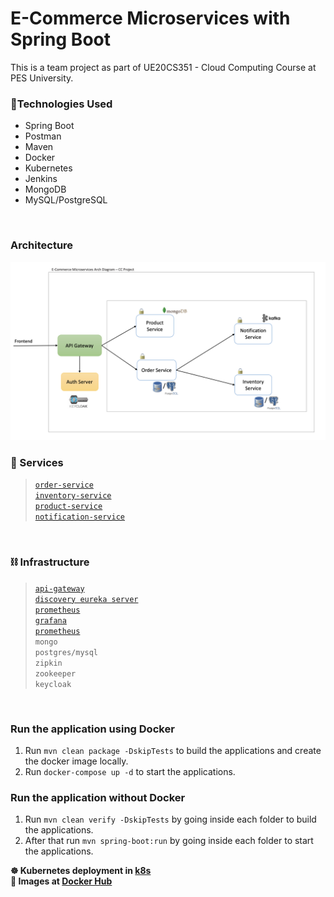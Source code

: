 # E-Commerce Microservices with Spring Boot 

This is a team project as part of UE20CS351 - Cloud Computing Course at PES University.

### 🔨Technologies Used <br/> 
- Spring Boot <br/>
- Postman <br/>
- Maven
- Docker <br/>
- Kubernetes <br/>
- Jenkins <br/>
- MongoDB <br/>
- MySQL/PostgreSQL <br/>


<br/>

### Architecture
![Diagram](./report/architecture-diagram.png "Arch Diagram")

### 🛒 Services <br/>
>[`order-service`](./order-service/) <br/>
[`inventory-service`](./inventory-service) <br/>
[`product-service`](./product-service/) <br/>
[`notification-service`](./notification-service/) <br/>

<br/>

### ⛓️ Infrastructure 

>[`api-gateway`](./api-gateway/) <br/>
[`discovery eureka server`](./discovery-server/) <br/>
[`prometheus`](./prometheus/) <br/>
[`grafana`](./grafana/) <br/>
[`prometheus`](./prometheus/) <br/>
`mongo` <br/>
`postgres/mysql` <br/>
`zipkin` <br/>
`zookeeper` <br/>
`keycloak` <br/>

<br/>

### Run the application using Docker

1. Run `mvn clean package -DskipTests` to build the applications and create the docker image locally.
2. Run `docker-compose up -d` to start the applications.

### Run the application without Docker

1. Run `mvn clean verify -DskipTests` by going inside each folder to build the applications.
2. After that run `mvn spring-boot:run` by going inside each folder to start the applications.

**☸️ Kubernetes deployment in [k8s](./k8s/)<br/>**
 **🐳 Images at [Docker Hub](https://hub.docker.com/u/hitajuneja)**
